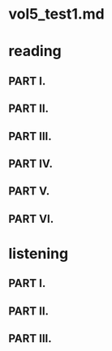 # vol5_test1.md
# reading
## PART I.


## PART II.



## PART III.



## PART IV.



## PART V.



## PART VI.



# listening
## PART I.


## PART II.


## PART III.





















